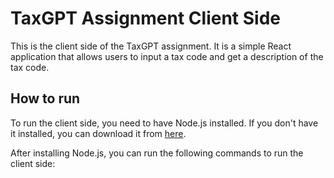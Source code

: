 # TaxGPT Assignment Client Side

This is the client side of the TaxGPT assignment. It is a simple React application that allows users to input a tax code and get a description of the tax code.

## How to run

To run the client side, you need to have Node.js installed. If you don't have it installed, you can download it from [here](https://nodejs.org/).

After installing Node.js, you can run the following commands to run the client side:

